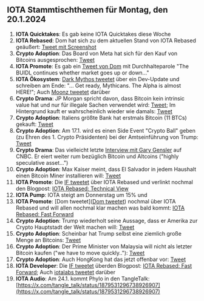 ## IOTA Stammtischthemen für Montag, den 20.1.2024

1. **IOTA Quicktakes**: Es gab keine IOTA Quicktakes diese Woche
2. **IOTA Rebased**: Dom hat sich zu dem aktuellen Stand von IOTA Rebased geäußert: [Tweet mit Screenshot](https://x.com/IotaPoet/status/1878854108888887786)
3. **Crypto Adoption**: Das Board von Meta hat sich für den Kauf von Bitcoins ausgesprochen: [Tweet](https://x.com/Cointelegraph/status/1878951508336623826)
4. **IOTA Promote**: Es gab ein [Tweet von Dom](https://x.com/DomSchiener/status/1879035961549410772) mit Durchhalteparole "The BUIDL continues whether market goes up or down..."
5. **IOTA Ökosystem**: [Dark Mythos tweetet](https://x.com/DarkMythosIOTA/status/1879075982369550771) über ein Dev-Update und schreiben am Ende: "... Get ready, Mythicans. The Alpha is almost HERE!"; Auch [Moonz tweetet](https://x.com/ingo_moonz/status/1879099534749347908) darüber
6. **Crypto Drama**: JP Morgan spricht davon, dass Bitcoin kein intrinsic value hat und nur für illegale Sachen verwendet wird: [Tweet](https://x.com/disclosetv/status/1878818687337324920); Im Hintergrund kauft er wahrscheinlich wieder wie damals: [Tweet](https://x.com/RyanSAdams/status/1789024343038586956)
7. **Crypto Adoption**: Italiens größte Bank hat erstmals Bitcoin (11 BTCs) gekauft: [Tweet](https://x.com/FurkanCCTV/status/1879092024592498778)
8. **Crypto Adoption**: Am 17.1. wird es einen Side Event "Crypto Ball" geben (zu Ehren des 1. Crypto Präsidenten) bei der Amtseinführung von Trump: [Tweet](https://x.com/DocumentingBTC/status/1878935332940611732)
9. **Crypto Drama**: Das vielleicht letzte [Interview mit Gary Gensler](https://x.com/DocumentingBTC/status/1879182338275651625) auf CNBC. Er eiert weiter rum bezüglich Bitcoin und Altcoins ("highly speculative asset...")
10. **Crypto Adoption**: Max Kaiser meint, dass El Salvador in jedem Haushalt einen Bitcoin Miner installieren will: [Tweet](https://x.com/BitcoinMagazine/status/1879117554767266055)
11. **IOTA Promote**: Die [IF tweetet](https://x.com/iota/status/1879166716518830368) über IOTA Rebased und verlinkt nochmal den Blogpost: [IOTA Rebased: Technical View](https://blog.iota.org/iota-rebased-technical-view/)
12. **IOTA Pump**: IOTA steigt am Donnerstag um 15% und
13. **IOTA Promote**: [Dom tweetet]([Dom tweetet](https://x.com/DomSchiener/status/1879437944299356236)) nochmal über IOTA Rebased und will allen nochmal klar machen was bald kommt: [IOTA Rebased: Fast Forward](https://blog.iota.org/iota-rebased-fast-forward/)
14. **Crypto Adoption**: Trump wiederholt seine Aussage, dass er Amerika zur Crypto Hauptstadt der Welt machen will: [Tweet](https://x.com/Cointelegraph/status/1879508101579329875)
15. **Crypto Adoption**: Scheinbar hat Trump selbst eine ziemlich große Menge an Bitcoins: [Tweet](https://x.com/DocumentingBTC/status/1879230353682149392?t=2zkHHceT5fuuFm_nCFBdDA&s=19)
16. **Crypto Adoption**: Der Prime Minister von Malaysia will nicht als letzter Bitcoin kaufen ("we have to move quickly.."): [Tweet](https://x.com/BTC_Archive/status/1879484045077385518)
17. **Crypto Adoption**: Auch HongKong hat das jetzt offenbar vor: [Tweet](https://x.com/bitcoinlfgo/status/1879517112408141992)
18. **IOTA Developer**: Die [IF tweetet](https://x.com/iota/status/1879528616381309045) überden Blogpost: [IOTA Rebased: Fast Forward](https://blog.iota.org/iota-rebased-fast-forward/); Auch [iotalabs tweetet](https://x.com/iotalabs_/status/1879530444091441617) darüber
19. **IOTA Audio**: Am 24.1. kommt Phylo in den TangleTalk: [https://x.com/tangle_talk/status/1879531296738926907](https://x.com/tangle_talk/status/1879531296738926907)
